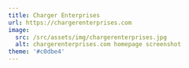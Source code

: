 ```yaml
---
title: Charger Enterprises
url: https://chargerenterprises.com
image:
  src: /src/assets/img/chargerenterprises.jpg
  alt: chargerenterprises.com homepage screenshot
theme: '#c0dbe4'
---
```

